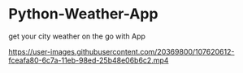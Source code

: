# Python-Weather-App
get your city weather on the go with App



https://user-images.githubusercontent.com/20369800/107620612-fceafa80-6c7a-11eb-98ed-25b48e06b6c2.mp4


